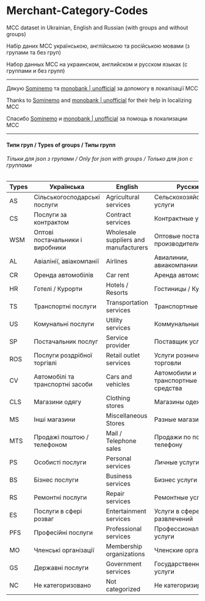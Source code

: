 # Merchant-Category-Codes
MCC dataset in Ukrainian, English and Russian (with groups and without groups)

Набір даних MCC українською, англійською та російською мовами (з групами та без груп)

Набор данных MCC на украинском, английском и русском языках (с группами и без групп)

------------

Дякую [Sominemo](https://github.com/Sominemo "Sominemo") та [monobank | unofficial](https://t.me/monobankunofficial "monobank | unofficial") за допомогу в локалізації MCC

Thanks to [Sominemo](https://github.com/Sominemo "Sominemo") and [monobank | unofficial](https://t.me/monobankunofficial "monobank | unofficial") for their help in localizing MCC

Спасибо [Sominemo](https://github.com/Sominemo "Sominemo") и [monobank | unofficial](https://t.me/monobankunofficial "monobank | unofficial") за помощь в локализации MCC

------------

#### Типи груп / Types of groups / Типы групп
###### Тільки для json з групами / Only for json with groups / Только для json с группами
| Types | Українська                       | English                               | Русский                            |
| ----- | -------------------------------- | ------------------------------------- | ---------------------------------- |
| AS    | Сільськогосподарські послуги     | Agricultural services                 | Сельскохозяйственные услуги        |
| CS    | Послуги за контрактом            | Contract services                     | Контрактные услуги                 |
| WSM   | Оптові постачальники і виробники | Wholesale suppliers and manufacturers | Оптовые поставщики и производители |
| AL    | Авіалінії, авіакомпанії          | Airlines                              | Авиалинии, авиакомпании            |
| CR    | Оренда автомобілів               | Car rent                              | Аренда автомобилей                 |
| HR    | Готелі / Курорти                 | Hotels / Resorts                      | Гостиницы / Курорты                |
| TS    | Транспортні послуги              | Transportation services               | Транспортные услуги                |
| US    | Комунальні послуги               | Utility services                      | Коммунальные услуги                |
| SP    | Постачальник послуг              | Service provider                      | Поставщик услуг                    |
| ROS   | Послуги роздрібної торгівлі      | Retail outlet services                | Услуги розничной торговли          |
| CV    | Автомобілі та транспортні засоби | Cars and vehicles                     | Автомобили и транспортные средства |
| CLS   | Магазини одягу                   | Clothing stores                       | Магазины одежды                    |
| MS    | Інші магазини                    | Miscellaneous Stores                  | Разные магазины                    |
| MTS   | Продажі поштою / телефоном       | Mail / Telephone sales                | Продажи по почте / телефону        |
| PS    | Особисті послуги                 | Personal services                     | Личные услуги                      |
| BS    | Бізнес послуги                   | Business services                     | Бизнес услуги                      |
| RS    | Ремонтні послуги                 | Repair services                       | Ремонтные услуги                   |
| ES    | Послуги в сфері розваг           | Entertainment services                | Услуги в сфере развлечений         |
| PFS   | Професійні послуги               | Professional services                 | Профессиональные услуги            |
| MO    | Членські організації             | Membership оrganizations              | Членские организации               |
| GS    | Державні послуги                 | Government services                   | Государственные услуги             |
| NC    | Не категоризовано                | Not categorized                       | Не категоризированно               |
